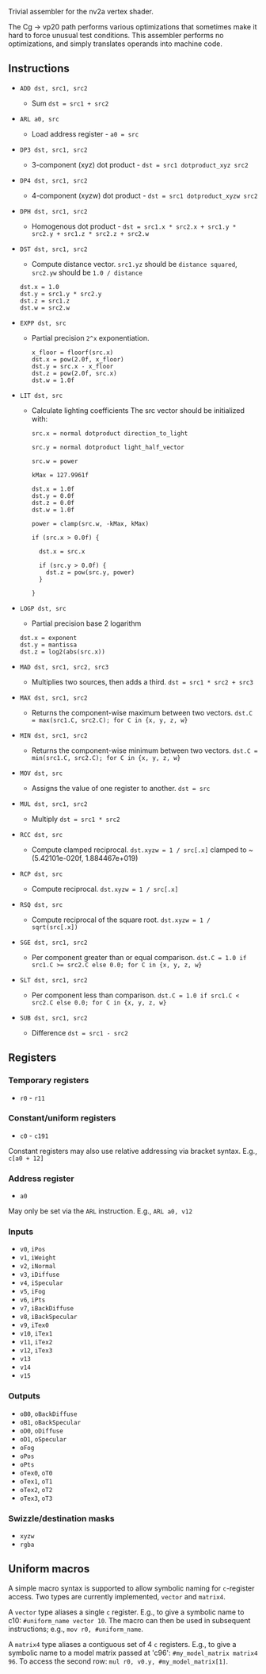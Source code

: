 Trivial assembler for the nv2a vertex shader.

The Cg -> vp20 path performs various optimizations that sometimes make it hard
to force unusual test conditions. This assembler performs no optimizations, and
simply translates operands into machine code.


## Instructions

* `ADD dst, src1, src2`
    * Sum `dst = src1 + src2`
* `ARL a0, src`
    * Load address register - `a0 = src`
* `DP3 dst, src1, src2`
    * 3-component (xyz) dot product - `dst = src1 dotproduct_xyz src2`
* `DP4 dst, src1, src2`
    * 4-component (xyzw) dot product - `dst = src1 dotproduct_xyzw src2`
* `DPH dst, src1, src2`
    * Homogenous dot product - `dst = src1.x * src2.x + src1.y * src2.y + src1.z * src2.z + src2.w`
* `DST dst, src1, src2`
    * Compute distance vector. `src1.yz` should be `distance squared`,  `src2.yw` should be `1.0 / distance`

    ```
    dst.x = 1.0
    dst.y = src1.y * src2.y
    dst.z = src1.z
    dst.w = src2.w
    ```

* `EXPP dst, src`
  * Partial precision `2^x` exponentiation.

    ```
    x_floor = floorf(src.x)
    dst.x = pow(2.0f, x_floor)
    dst.y = src.x - x_floor
    dst.z = pow(2.0f, src.x)
    dst.w = 1.0f
    ```
* `LIT dst, src`
  * Calculate lighting coefficients
    The src vector should be initialized with:

    `src.x = normal dotproduct direction_to_light`

     `src.y = normal dotproduct light_half_vector`

     `src.w = power`

    ```
    kMax = 127.9961f

    dst.x = 1.0f
    dst.y = 0.0f
    dst.z = 0.0f
    dst.w = 1.0f

    power = clamp(src.w, -kMax, kMax)

    if (src.x > 0.0f) {

      dst.x = src.x

      if (src.y > 0.0f) {
        dst.z = pow(src.y, power)
      }

    }
    ```
* `LOGP dst, src`
  * Partial precision base 2 logarithm
  ```
  dst.x = exponent
  dst.y = mantissa
  dst.z = log2(abs(src.x))
  ```
* `MAD dst, src1, src2, src3`
  * Multiplies two sources, then adds a third. `dst = src1 * src2 + src3`
* `MAX dst, src1, src2`
  * Returns the component-wise maximum between two vectors. `dst.C = max(src1.C, src2.C); for C in {x, y, z, w}`
* `MIN dst, src1, src2`
  * Returns the component-wise minimum between two vectors. `dst.C = min(src1.C, src2.C); for C in {x, y, z, w}`
* `MOV dst, src`
  * Assigns the value of one register to another. `dst = src`
* `MUL dst, src1, src2`
    * Multiply `dst = src1 * src2`
* `RCC dst, src`
  * Compute clamped reciprocal. `dst.xyzw = 1 / src[.x]` clamped to ~(5.42101e-020f, 1.884467e+019)
* `RCP dst, src`
  * Compute reciprocal. `dst.xyzw = 1 / src[.x]`
* `RSQ dst, src`
  * Compute reciprocal of the square root. `dst.xyzw = 1 / sqrt(src[.x])`
* `SGE dst, src1, src2`
  * Per component greater than or equal comparison. `dst.C = 1.0 if src1.C >= src2.C else 0.0; for C in {x, y, z, w}`
* `SLT dst, src1, src2`
  * Per component less than comparison. `dst.C = 1.0 if src1.C < src2.C else 0.0; for C in {x, y, z, w}`
* `SUB dst, src1, src2`
    * Difference `dst = src1 - src2`

## Registers

### Temporary registers
* `r0` - `r11`

### Constant/uniform registers
* `c0` - `c191`

Constant registers may also use relative addressing via bracket syntax. E.g.,
`c[a0 + 12]`

### Address register
* `a0`

May only be set via the `ARL` instruction. E.g., `ARL a0, v12`

### Inputs

* `v0`, `iPos`
* `v1`, `iWeight`
* `v2`, `iNormal`
* `v3`, `iDiffuse`
* `v4`, `iSpecular`
* `v5`, `iFog`
* `v6`, `iPts`
* `v7`, `iBackDiffuse`
* `v8`, `iBackSpecular`
* `v9`, `iTex0`
* `v10`, `iTex1`
* `v11`, `iTex2`
* `v12`, `iTex3`
* `v13`
* `v14`
* `v15`

### Outputs

* `oB0`, `oBackDiffuse`
* `oB1`, `oBackSpecular`
* `oD0`, `oDiffuse`
* `oD1`, `oSpecular`
* `oFog`
* `oPos`
* `oPts`
* `oTex0`, `oT0`
* `oTex1`, `oT1`
* `oTex2`, `oT2`
* `oTex3`, `oT3`

### Swizzle/destination masks

* `xyzw`
* `rgba`


## Uniform macros

A simple macro syntax is supported to allow symbolic naming for `c`-register
access. Two types are currently implemented, `vector` and `matrix4`.

A `vector` type
aliases a single `c` register. E.g., to give a symbolic name to c10:
`#uniform_name vector 10`. The macro can then be used in subsequent
instructions; e.g., `mov r0, #uniform_name`.

A `matrix4` type aliases a contiguous set of 4 `c` registers. E.g., to give a
symbolic name to a model matrix passed at 'c96': `#my_model_matrix matrix4 96`.
To access the second row: `mul r0, v0.y, #my_model_matrix[1]`.
